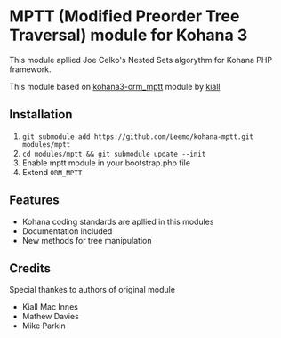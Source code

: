 MPTT (Modified Preorder Tree Traversal) module for Kohana 3
===========================================================

This module apllied Joe Celko's Nested Sets algorythm for Kohana PHP framework.

This module based on [kohana3-orm_mptt](https://github.com/kiall/kohana3-orm_mptt) module by [kiall](https://github.com/kiall/)

Installation
------------

1. `git submodule add https://github.com/Leemo/kohana-mptt.git modules/mptt`
2. `cd modules/mptt && git submodule update --init`
3. Enable mptt module in your bootstrap.php file
4. Extend `ORM_MPTT`

Features
--------

- Kohana coding standards are apllied in this modules
- Documentation included
- New methods for tree manipulation

Credits
-------

Special thankes to authors of original module

- Kiall Mac Innes
- Mathew Davies
- Mike Parkin
